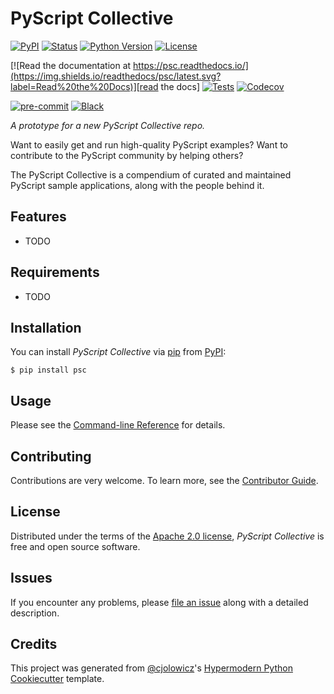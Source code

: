 # PyScript Collective

[![PyPI](https://img.shields.io/pypi/v/psc.svg)][pypi_]
[![Status](https://img.shields.io/pypi/status/psc.svg)][status]
[![Python Version](https://img.shields.io/pypi/pyversions/psc)][python version]
[![License](https://img.shields.io/pypi/l/psc)][license]

[![Read the documentation at https://psc.readthedocs.io/](https://img.shields.io/readthedocs/psc/latest.svg?label=Read%20the%20Docs)][read the docs]
[![Tests](https://github.com/pauleveritt/psc/workflows/Tests/badge.svg)][tests]
[![Codecov](https://codecov.io/gh/pauleveritt/psc/branch/main/graph/badge.svg)][codecov]

[![pre-commit](https://img.shields.io/badge/pre--commit-enabled-brightgreen?logo=pre-commit&logoColor=white)][pre-commit]
[![Black](https://img.shields.io/badge/code%20style-black-000000.svg)][black]

[pypi_]: https://pypi.org/project/psc/
[status]: https://pypi.org/project/psc/
[python version]: https://pypi.org/project/psc
[read the docs]: https://psc.readthedocs.io/
[tests]: https://github.com/pauleveritt/psc/actions?workflow=Tests
[codecov]: https://app.codecov.io/gh/pauleveritt/psc
[pre-commit]: https://github.com/pre-commit/pre-commit
[black]: https://github.com/psf/black

_A prototype for a new PyScript Collective repo._

Want to easily get and run high-quality PyScript examples?
Want to contribute to the PyScript community by helping others?

The PyScript Collective is a compendium of curated and maintained PyScript sample applications, along with the people behind it.

## Features

- TODO

## Requirements

- TODO

## Installation

You can install _PyScript Collective_ via [pip] from [PyPI]:

```console
$ pip install psc
```

## Usage

Please see the [Command-line Reference] for details.

## Contributing

Contributions are very welcome.
To learn more, see the [Contributor Guide].

## License

Distributed under the terms of the [Apache 2.0 license][license],
_PyScript Collective_ is free and open source software.

## Issues

If you encounter any problems,
please [file an issue] along with a detailed description.

## Credits

This project was generated from [@cjolowicz]'s [Hypermodern Python Cookiecutter] template.

[@cjolowicz]: https://github.com/cjolowicz
[pypi]: https://pypi.org/
[hypermodern python cookiecutter]: https://github.com/cjolowicz/cookiecutter-hypermodern-python
[file an issue]: https://github.com/pauleveritt/psc/issues
[pip]: https://pip.pypa.io/

<!-- github-only -->

[license]: https://github.com/pauleveritt/psc/blob/main/LICENSE
[contributor guide]: https://github.com/pauleveritt/psc/blob/main/CONTRIBUTING.md
[command-line reference]: https://psc.readthedocs.io/en/latest/usage.html
